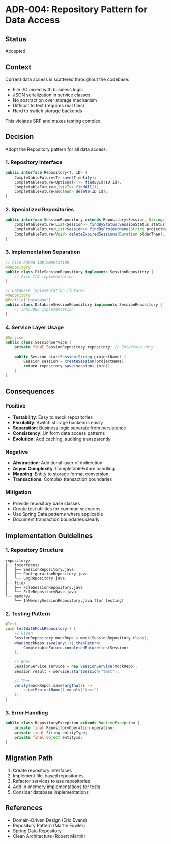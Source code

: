 # ADR-004: Repository Pattern for Data Access

## Status
Accepted

## Context
Current data access is scattered throughout the codebase:
- File I/O mixed with business logic
- JSON serialization in service classes
- No abstraction over storage mechanism
- Difficult to test (requires real files)
- Hard to switch storage backends

This violates SRP and makes testing complex.

## Decision
Adopt the Repository pattern for all data access:

### 1. Repository Interface
```java
public interface Repository<T, ID> {
    CompletableFuture<T> save(T entity);
    CompletableFuture<Optional<T>> findById(ID id);
    CompletableFuture<List<T>> findAll();
    CompletableFuture<Boolean> delete(ID id);
}
```

### 2. Specialized Repositories
```java
public interface SessionRepository extends Repository<Session, String> {
    CompletableFuture<List<Session>> findByStatus(SessionStatus status);
    CompletableFuture<List<Session>> findByProjectName(String projectName);
    CompletableFuture<Void> deleteExpiredSessions(Duration olderThan);
}
```

### 3. Implementation Separation
```java
// File-based implementation
@Repository
public class FileSessionRepository implements SessionRepository {
    // File I/O implementation
}

// Database implementation (future)
@Repository
@Profile("database")
public class DatabaseSessionRepository implements SessionRepository {
    // JPA/JDBC implementation
}
```

### 4. Service Layer Usage
```java
@Service
public class SessionService {
    private final SessionRepository repository; // Interface only
    
    public Session startSession(String projectName) {
        Session session = createSession(projectName);
        return repository.save(session).join();
    }
}
```

## Consequences

### Positive
- **Testability**: Easy to mock repositories
- **Flexibility**: Switch storage backends easily
- **Separation**: Business logic separate from persistence
- **Consistency**: Uniform data access patterns
- **Evolution**: Add caching, auditing transparently

### Negative
- **Abstraction**: Additional layer of indirection
- **Async Complexity**: CompletableFuture handling
- **Mapping**: Entity to storage format conversion
- **Transactions**: Complex transaction boundaries

### Mitigation
- Provide repository base classes
- Create test utilities for common scenarios
- Use Spring Data patterns where applicable
- Document transaction boundaries clearly

## Implementation Guidelines

### 1. Repository Structure
```
repository/
├── interfaces/
│   ├── SessionRepository.java
│   ├── ConfigurationRepository.java
│   └── LogRepository.java
├── file/
│   ├── FileSessionRepository.java
│   └── FileRepositoryBase.java
└── memory/
    └── InMemorySessionRepository.java (for testing)
```

### 2. Testing Pattern
```java
@Test
void testWithMockRepository() {
    // Given
    SessionRepository mockRepo = mock(SessionRepository.class);
    when(mockRepo.save(any())).thenReturn(
        CompletableFuture.completedFuture(testSession)
    );
    
    // When
    SessionService service = new SessionService(mockRepo);
    Session result = service.startSession("test");
    
    // Then
    verify(mockRepo).save(argThat(s -> 
        s.getProjectName().equals("test")
    ));
}
```

### 3. Error Handling
```java
public class RepositoryException extends RuntimeException {
    private final RepositoryOperation operation;
    private final String entityType;
    private final Object entityId;
}
```

## Migration Path
1. Create repository interfaces
2. Implement file-based repositories
3. Refactor services to use repositories
4. Add in-memory implementations for tests
5. Consider database implementations

## References
- Domain-Driven Design (Eric Evans)
- Repository Pattern (Martin Fowler)
- Spring Data Repository
- Clean Architecture (Robert Martin)